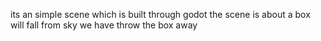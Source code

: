 its an simple scene which is built through godot the scene is about a box will fall from sky we have throw the box away
